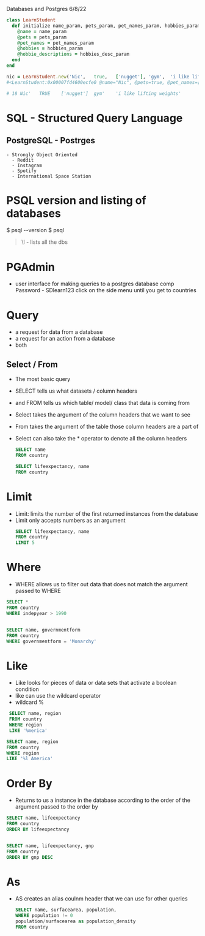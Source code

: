 Databases and Postgres 6/8/22

```ruby
class LearnStudent
  def initialize name_param, pets_param, pet_names_param, hobbies_param, hobbies_desc_param
    @name = name_param 	
    @pets = pets_param
    @pet_names = pet_names_param
    @hobbies = hobbies_param
    @hobbie_descriptions = hobbies_desc_param
  end
end

nic = LearnStudent.new('Nic',	true,	['nugget'],	'gym',	'i like lifting weights')
#<LearnStudent:0x00007fd4600ecfe0 @name="Nic", @pets=true, @pet_names=["nugget"], @hobbies="gym", @hobbie_descriptions="i like lifting weights">

# 18 Nic'	TRUE	['nugget']	gym'	'i like lifting weights'

```

# SQL - Structured Query Language  
  ## PostgreSQL - Postrges 
    - Strongly Object Oriented 
      - Reddit
      - Instagram
      - Spotify
      - International Space Station

# PSQL version and listing of databases 
$ psql --version
$ psql
> \l - lists all the dbs

# PGAdmin 
   - user interface for making queries to a postgres database 
  comp Password - SDlearn123
  click on the side menu until you get to countries

# Query 
 - a request for data from a database
 - a request for an action from a database
 - both

 ## Select / From
 - The most basic query 
 - SELECT tells us what datasets / column headers
 - and FROM tells us which table/ model/ class that data is coming from
 - Select takes the argument of the column headers that we want to see
 - From takes the argument of the table those column headers are a  part of
 - Select can also take the * operator to denote all the column headers

    ```sql
    SELECT name
    FROM country
    ```

    ```sql
    SELECT lifeexpectancy, name
    FROM country
    ```
 # Limit
  - Limit: limits the number of the first returned instances from the database
  - Limit only accepts numbers as an argument
    ```sql
    SELECT lifeexpectancy, name
    FROM country
    LIMIT 5
    ```

  # Where
  - WHERE allows us to filter out data that does not match the argument passed to WHERE

  ```sql
  SELECT *
  FROM country
  WHERE indepyear > 1990


  SELECT name, governmentform
  FROM country
  WHERE governmentform = 'Monarchy'
  ```

  # Like
  - Like looks for pieces of data or data sets that activate a boolean condition
  - like can use the wildcard operator
  - wildcard % 

 ```sql
  SELECT name, region
  FROM country
  WHERE region
  LIKE '%merica'
  ```
   ```sql
  SELECT name, region
  FROM country
  WHERE region
  LIKE '%l America'
  ```

  # Order By
  - Returns to us a instance in the database according to the order of the argument passed to the order by
  ```sql
  SELECT name, lifeexpectancy
  FROM country
  ORDER BY lifeexpectancy


  SELECT name, lifeexpectancy, gnp
  FROM country
  ORDER BY gnp DESC
  ```

# As
- AS creates an alias coulnm header that we can use for other queries 

  ```sql
  SELECT name, surfacearea, population,
  WHERE population != 0
  population/surfacearea as population_density
  FROM country
  ```
